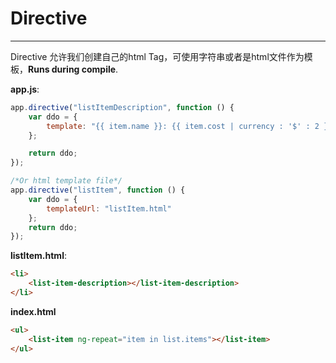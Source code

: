 # Directive

---

Directive 允许我们创建自己的html Tag，可使用字符串或者是html文件作为模板，**Runs during compile**.

**app.js**:

```js
app.directive("listItemDescription", function () {
    var ddo = {
        template: "{{ item.name }}: {{ item.cost | currency : '$' : 2 }}"
    };

    return ddo;
});

/*Or html template file*/
app.directive("listItem", function () {
    var ddo = {
        templateUrl: "listItem.html"
    };
    return ddo;
});
```

**listItem.html**:

```html
<li>
    <list-item-description></list-item-description>
</li>
```

**index.html**

```html
<ul>
    <list-item ng-repeat="item in list.items"></list-item>
</ul>
```